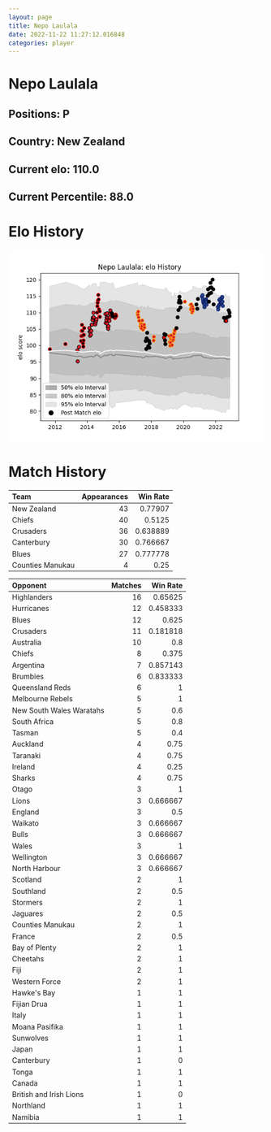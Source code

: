 ```yaml
---  
layout: page  
title: Nepo Laulala  
date: 2022-11-22 11:27:12.016848  
categories: player  
---
```

# Nepo Laulala

## Positions: P

## Country: New Zealand

## Current elo: 110.0

## Current Percentile: 88.0

# Elo History


![elo history](history_NepoLaulala.png)
# Match History


| Team             |   Appearances |   Win Rate |
|:-----------------|--------------:|-----------:|
| New Zealand      |            43 |   0.77907  |
| Chiefs           |            40 |   0.5125   |
| Crusaders        |            36 |   0.638889 |
| Canterbury       |            30 |   0.766667 |
| Blues            |            27 |   0.777778 |
| Counties Manukau |             4 |   0.25     |

| Opponent                 |   Matches |   Win Rate |
|:-------------------------|----------:|-----------:|
| Highlanders              |        16 |   0.65625  |
| Hurricanes               |        12 |   0.458333 |
| Blues                    |        12 |   0.625    |
| Crusaders                |        11 |   0.181818 |
| Australia                |        10 |   0.8      |
| Chiefs                   |         8 |   0.375    |
| Argentina                |         7 |   0.857143 |
| Brumbies                 |         6 |   0.833333 |
| Queensland Reds          |         6 |   1        |
| Melbourne Rebels         |         5 |   1        |
| New South Wales Waratahs |         5 |   0.6      |
| South Africa             |         5 |   0.8      |
| Tasman                   |         5 |   0.4      |
| Auckland                 |         4 |   0.75     |
| Taranaki                 |         4 |   0.75     |
| Ireland                  |         4 |   0.25     |
| Sharks                   |         4 |   0.75     |
| Otago                    |         3 |   1        |
| Lions                    |         3 |   0.666667 |
| England                  |         3 |   0.5      |
| Waikato                  |         3 |   0.666667 |
| Bulls                    |         3 |   0.666667 |
| Wales                    |         3 |   1        |
| Wellington               |         3 |   0.666667 |
| North Harbour            |         3 |   0.666667 |
| Scotland                 |         2 |   1        |
| Southland                |         2 |   0.5      |
| Stormers                 |         2 |   1        |
| Jaguares                 |         2 |   0.5      |
| Counties Manukau         |         2 |   1        |
| France                   |         2 |   0.5      |
| Bay of Plenty            |         2 |   1        |
| Cheetahs                 |         2 |   1        |
| Fiji                     |         2 |   1        |
| Western Force            |         2 |   1        |
| Hawke's Bay              |         1 |   1        |
| Fijian Drua              |         1 |   1        |
| Italy                    |         1 |   1        |
| Moana Pasifika           |         1 |   1        |
| Sunwolves                |         1 |   1        |
| Japan                    |         1 |   1        |
| Canterbury               |         1 |   0        |
| Tonga                    |         1 |   1        |
| Canada                   |         1 |   1        |
| British and Irish Lions  |         1 |   0        |
| Northland                |         1 |   1        |
| Namibia                  |         1 |   1        |